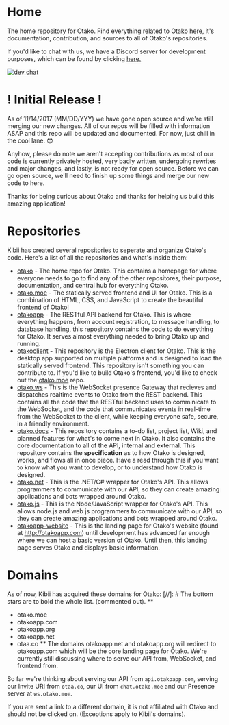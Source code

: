 # Home
The home repository for Otako. Find everything related to Otako here, it's documentation, contribution, and sources to all of Otako's repositories.

If you'd like to chat with us, we have a Discord server for development purposes, which can be found by clicking [here.](https://discord.gg/8g2D7Dv)

[![dev chat](https://discordapp.com/api/guilds/380173469322575874/widget.png?style=banner2)](https://discord.gg/8g2D7Dv)
 
# ! Initial Release !
As of 11/14/2017 (MM/DD/YYY) we have gone open source and we're still merging our new changes. All of our repos will be filled with information ASAP and this repo will be updated and documented. For now, just chill in the cool lane. :sunglasses: 

Anyhow, please do note we aren't accepting contributions as most of our code is currently privately hosted, very badly written, undergoing rewrites and major changes, and lastly, is not ready for open source. Before we can go open source, we'll need to finish up some things and merge our new code to here.

Thanks for being curious about Otako and thanks for helping us build this amazing application!

# Repositories
Kibii has created several repositories to seperate and organize Otako's code. Here's a list of all the repositories and what's inside them:
* [otako](https://github.com/KibiiTV/otako/) - The home repo for Otako. This contains a homepage for where everyone needs to go to find any of the other repositores, their purpose, documentation, and central hub for everything Otako.
* [otako.moe](https://github.com/KibiiTV/otako.moe/) - The statically served frontend and UI for Otako. This is a combination of HTML, CSS, and JavaScript to create the beautiful frontend of Otako!
* [otakoapp](https://github.com/KibiiTV/otakoapp/) - The RESTful API backend for Otako. This is where everything happens, from account registration, to message handling, to database handling, this repository contains the code to do everything for Otako. It serves almost everything needed to bring Otako up and running.
* [otakoclient](https://github.com/KibiiTV/otakoclient/) - This repository is the Electron client for Otako. This is the desktop app supported on multiple platforms and is designed to load the statically served frontend. This repository isn't something you can contribute to. If you'd like to build Otako's frontend, you'd like to check out the [otako.moe](https://github.com/KibiiTV/otako.moe/) repo.
* [otako.ws](https://github.com/KibiiTV/otako.ws/) - This is the WebSocket presence Gateway that recieves and dispatches realtime events to Otako from the REST backend. This contains all the code that the RESTful backend uses to comminicate to the WebSocket, and the code that communicates events in real-time from the WebSocket to the client, while keeping everyone safe, secure, in a friendly environment.
* [otako.docs](https://github.com/KibiiTV/otako.docs/) - This repository contains a to-do list, project list, Wiki, and planned features for what's to come next in Otako. It also contains the core documentation to all of the API, internal and external. This repository contains the **specification** as to how Otako is designed, works, and flows all in once piece. Have a read through this if you want to know what you want to develop, or to understand how Otako is designed.
* [otako.net](https://github.com/KibiiTV/otako.net/) - This is the .NET/C# wrapper for Otako's API. This allows programmers to communicate with our API, so they can create amazing applications and bots wrapped around Otako.
* [otako.js](https://github.com/KibiiTV/otako.js/) - This is the Node/JavaScript wrapper for Otako's API. This allows node.js and web js programmers to communicate with our API, so they can create amazing applications and bots wrapped around Otako.
* [otakoapp-website](https://github.com/KibiiTV/otakoapp-website/) - This is the landing page for Otako's website (found at http://otakoapp.com) until development has advanced far enough where we can host a basic version of Otako. Until then, this landing page serves Otako and displays basic information.

# Domains
As of now, Kibii has acquired these domains for Otako:
[//]: # The bottom stars are to bold the whole list. (commented out).
**
* otako.moe
* otakoapp.com
* otakoapp.org
* otakoapp.net
* otaa.co
**
The domains otakoapp.net and otakoapp.org will redirect to otakoapp.com which will be the core landing page for Otako. 
We're currently still discussing where to serve our API from, WebSocket, and frontend from.


So far we're thinking about serving our API from `api.otakoapp.com`, serving our Invite URI from `otaa.co`, our UI from `chat.otako.moe` and our Presence server at `ws.otako.moe`.

If you are sent a link to a different domain, it is not affiliated with Otako and should not be clicked on. (Exceptions apply to Kibii's domains).
